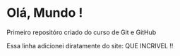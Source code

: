 # Olá, Mundo !
 Primeiro repositóro criado do curso de Git e GitHub

Essa linha adicionei diratamente do site: QUE INCRIVEL !!
